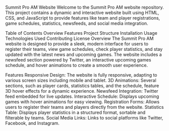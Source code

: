 Summit Pro AM Website
Welcome to the Summit Pro AM website repository. This project contains a dynamic and interactive website built using HTML, CSS, and JavaScript to provide features like team and player registrations, game schedules, statistics, newsfeeds, and social media integration.

Table of Contents
Overview
Features
Project Structure
Installation
Usage
Technologies Used
Contributing
License
Overview
The Summit Pro AM website is designed to provide a sleek, modern interface for users to register their teams, view game schedules, check player statistics, and stay updated with the latest news and upcoming games. The website includes a newsfeed section powered by Twitter, an interactive upcoming games schedule, and hover animations to create a smooth user experience.

Features
Responsive Design: The website is fully responsive, adapting to various screen sizes including mobile and tablet.
3D Animations: Several sections, such as player cards, statistics tables, and the schedule, feature 3D hover effects for a dynamic experience.
Newsfeed Integration: Twitter feed embedded for live updates.
Interactive Schedule: Displays upcoming games with hover animations for easy viewing.
Registration Forms: Allows users to register their teams and players directly from the website.
Statistics Table: Displays player statistics in a structured format, sortable and filterable by teams.
Social Media Links: Links to social platforms like Twitter, Facebook, and Instagram.
